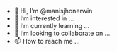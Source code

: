- 👋 Hi, I’m @manisjhonerwin
- 👀 I’m interested in ...
- 🌱 I’m currently learning ...
- 💞️ I’m looking to collaborate on ...
- 📫 How to reach me ...

<!---
manisjhonerwin/manisjhonerwin is a ✨ special ✨ repository because its `README.md` (this file) appears on your GitHub profile.
You can click the Preview link to take a look at your changes.
--->
